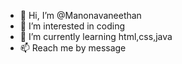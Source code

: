 - 👋 Hi, I’m @Manonavaneethan
- 👀 I’m interested in coding
- 🌱 I’m currently learning html,css,java
- 📫 Reach me by message

<!---
Manonavaneethan/Manonavaneethan is a ✨ special ✨ repository because its `README.md` (this file) appears on your GitHub profile.
You can click the Preview link to take a look at your changes.
--->
